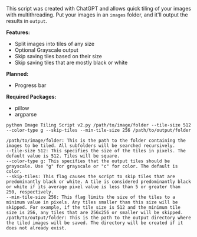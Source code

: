 This script was created with ChatGPT and allows quick tiling of your images with multithreading. Put your images in an `images` folder, and it'll output the results in `output`. 

**Features:**
* Split images into tiles of any size
* Optional Grayscale output
* Skip saving tiles based on their size
* Skip saving tiles that are mostly black or white

**Planned:**
* Progress bar

**Required Packages:**
* pillow
* argparse

`python Image Tiling Script v2.py /path/to/image/folder --tile-size 512 --color-type g --skip-tiles --min-tile-size 256 /path/to/output/folder`

    /path/to/image/folder: This is the path to the folder containing the images to be tiled. All subfolders will be searched recursively.
    --tile-size 512: This specifies the size of the tiles in pixels. The default value is 512. Tiles will be square.
    --color-type g: This specifies that the output tiles should be grayscale. Use "g" for grayscale or "c" for color. The default is color.
    --skip-tiles: This flag causes the script to skip tiles that are predominantly black or white. A tile is considered predominantly black or white if its average pixel value is less than 5 or greater than 250, respectively.
    --min-tile-size 256: This flag limits the size of the tiles to a minimum value in pixels. Any tiles smaller than this size will be skipped. For example, if the tile size is 512 and the minimum tile size is 256, any tiles that are 256x256 or smaller will be skipped.
    /path/to/output/folder: This is the path to the output directory where the tiled images will be saved. The directory will be created if it does not already exist.
